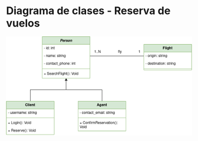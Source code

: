 # Diagrama de clases - Reserva de vuelos

<div align=center>

![img](./diagrama-clase-reserva-vuelos.drawio.png)

</div>